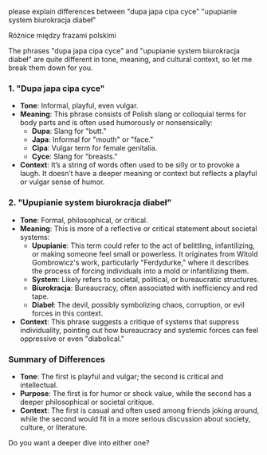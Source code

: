 please explain differences between "dupa japa cipa cyce" "upupianie system biurokracja diabeł"

Różnice między frazami polskimi

The phrases "dupa japa cipa cyce" and "upupianie system biurokracja diabeł" are quite different in tone, meaning, and cultural context, so let me break them down for you.

### 1. **"Dupa japa cipa cyce"**
   - **Tone**: Informal, playful, even vulgar.
   - **Meaning**: This phrase consists of Polish slang or colloquial terms for body parts and is often used humorously or nonsensically:
     - **Dupa**: Slang for "butt."
     - **Japa**: Informal for "mouth" or "face."
     - **Cipa**: Vulgar term for female genitalia.
     - **Cyce**: Slang for "breasts."
   - **Context**: It’s a string of words often used to be silly or to provoke a laugh. It doesn’t have a deeper meaning or context but reflects a playful or vulgar sense of humor.

### 2. **"Upupianie system biurokracja diabeł"**
   - **Tone**: Formal, philosophical, or critical.
   - **Meaning**: This is more of a reflective or critical statement about societal systems:
     - **Upupianie**: This term could refer to the act of belittling, infantilizing, or making someone feel small or powerless. It originates from Witold Gombrowicz's work, particularly "Ferdydurke," where it describes the process of forcing individuals into a mold or infantilizing them.
     - **System**: Likely refers to societal, political, or bureaucratic structures.
     - **Biurokracja**: Bureaucracy, often associated with inefficiency and red tape.
     - **Diabeł**: The devil, possibly symbolizing chaos, corruption, or evil forces in this context.
   - **Context**: This phrase suggests a critique of systems that suppress individuality, pointing out how bureaucracy and systemic forces can feel oppressive or even "diabolical."

### Summary of Differences
- **Tone**: The first is playful and vulgar; the second is critical and intellectual.
- **Purpose**: The first is for humor or shock value, while the second has a deeper philosophical or societal critique.
- **Context**: The first is casual and often used among friends joking around, while the second would fit in a more serious discussion about society, culture, or literature.

Do you want a deeper dive into either one?
